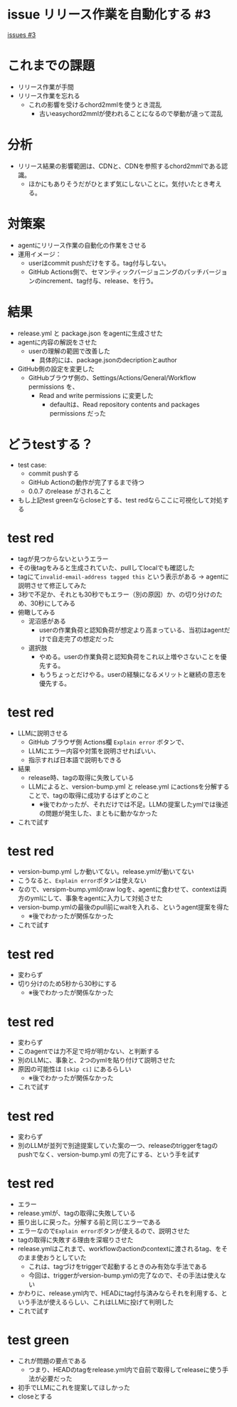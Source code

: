 # issue リリース作業を自動化する #3
[issues #3](https://github.com/cat2151/easychord2mml/issues/3)

# これまでの課題
- リリース作業が手間
- リリース作業を忘れる
    - これの影響を受けるchord2mmlを使うとき混乱
        - 古いeasychord2mmlが使われることになるので挙動が違って混乱

# 分析
- リリース結果の影響範囲は、CDNと、CDNを参照するchord2mmlである認識。
    - ほかにもありそうだがひとまず気にしないことに。気付いたとき考える。

# 対策案
- agentにリリース作業の自動化の作業をさせる
- 運用イメージ：
    - userはcommit pushだけをする。tag付与しない。
    - GitHub Actions側で、セマンティックバージョニングのパッチバージョンのincrement、tag付与、release、を行う。

# 結果
- release.yml と package.json をagentに生成させた
- agentに内容の解説をさせた
    - userの理解の範囲で改善した
        - 具体的には、package.jsonのdecriptionとauthor
- GitHub側の設定を変更した
  - GitHubブラウザ側の、Settings/Actions/General/Workflow permissions を、
    - Read and write permissions に変更した
      - defaultは、Read repository contents and packages permissions だった

# どうtestする？
- test case:
    - commit pushする
    - GitHub Actionの動作が完了するまで待つ
    - 0.0.7 のrelease がされること
- もし上記test greenならcloseとする、test redならここに可視化して対処する

# test red
- tagが見つからないというエラー
- その後tagをみると生成されていた、pullしてlocalでも確認した
- tagにて`invalid-email-address tagged this` という表示がある → agentに説明させて修正してみた
- 3秒で不足か、それとも30秒でもエラー（別の原因）か、の切り分けのため、30秒にしてみる
- 俯瞰してみる
    - 泥沼感がある
        - userの作業負荷と認知負荷が想定より高まっている、当初はagentだけで自走完了の想定だった
    - 選択肢
        - やめる。userの作業負荷と認知負荷をこれ以上増やさないことを優先する。
        - もうちょっとだけやる。userの経験になるメリットと継続の意志を優先する。

# test red
- LLMに説明させる
    - GitHub ブラウザ側 Actions欄 `Explain error` ボタンで、
    - LLMにエラー内容や対策を説明させればいい、
    - 指示すれば日本語で説明もできる
- 結果
    - release時、tagの取得に失敗している
    - LLMによると、version-bump.yml と release.yml にactionsを分解することで、tagの取得に成功するはずとのこと
        - ※後でわかったが、それだけでは不足。LLMの提案したymlでは後述の問題が発生した、まともに動かなかった
- これで試す

# test red
- version-bump.yml しか動いてない。release.ymlが動いてない
- こうなると、`Explain error`ボタンは使えない
- なので、versipm-bump.ymlのraw logを、agentに食わせて、contextは両方のymlにして、事象をagentに入力して対処させた
- version-bump.ymlの最後のpull前にwaitを入れる、というagent提案を得た
    - ※後でわかったが関係なかった
- これで試す

# test red
- 変わらず
- 切り分けのため5秒から30秒にする
    - ※後でわかったが関係なかった

# test red
- 変わらず
- このagentでは力不足で埒が明かない、と判断する
- 別のLLMに、事象と、2つのymlを貼り付けて説明させた
- 原因の可能性は `[skip ci]` にあるらしい
    - ※後でわかったが関係なかった
- これで試す

# test red
- 変わらず
- 別のLLMが並列で別途提案していた案の一つ、releaseのtriggerをtagのpushでなく、version-bump.yml の完了にする、という手を試す

# test red
- エラー
- release.ymlが、tagの取得に失敗している
- 振り出しに戻った。分解する前と同じエラーである
- エラーなので`Explain error`ボタンが使えるので、説明させた
- tagの取得に失敗する理由を深堀りさせた
- release.ymlはこれまで、workflowのactionのcontextに渡されるtag、をそのまま使おうとしていた
    - これは、tagづけをtriggerで起動するときのみ有効な手法である
    - 今回は、triggerがversion-bump.ymlの完了なので、その手法は使えない
- かわりに、release.yml内で、HEADにtag付与済みならそれを利用する、という手法が使えるらしい、これはLLMに投げて判明した
- これで試す

# test green
- これが問題の要点である
    - つまり、HEADのtagをrelease.yml内で自前で取得してreleaseに使う手法が必要だった
- 初手でLLMにこれを提案してほしかった
- closeとする
